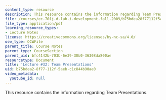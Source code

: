```yaml
---
content_type: resource
description: This resource contains the information regarding Team Presentations.
file: /courses/ec-701j-d-lab-i-development-fall-2009/b75bdea28f77112f5aebc1c844b90ae0_MITEC_701JF09_lec32_nb.pdf
file_type: application/pdf
learning_resource_types:
- Lecture Notes
license: https://creativecommons.org/licenses/by-nc-sa/4.0/
ocw_type: OCWFile
parent_title: Course Notes
parent_type: CourseSection
parent_uid: bfc4142b-703b-6e39-38b0-36308da800ae
resourcetype: Document
title: 'Lecture #32: Team Presentations'
uid: b75bdea2-8f77-112f-5aeb-c1c844b90ae0
video_metadata:
  youtube_id: null
---
```

This resource contains the information regarding Team Presentations.